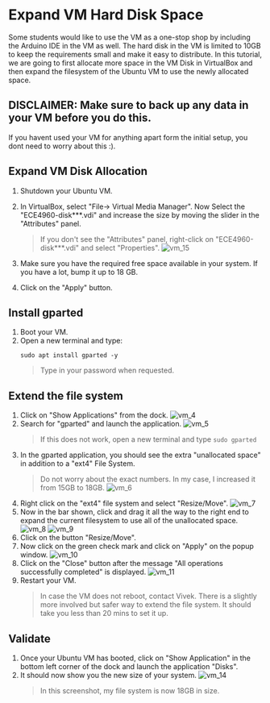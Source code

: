 # Expand VM Hard Disk Space
Some students would like to use the VM as a one-stop shop by including the Arduino IDE in the VM as well. The hard disk in the VM is limited to 10GB to keep the requirements small and make it easy to distribute. 
In this tutorial, we are going to first allocate more space in the VM Disk in VirtualBox and then expand the filesystem of the Ubuntu VM to use the newly allocated space.

## DISCLAIMER: Make sure to back up any data in your VM before you do this.
If you havent used your VM for anything apart form the initial setup, you dont need to worry about this :).

## Expand VM Disk Allocation
1. Shutdown your Ubuntu VM.
2. In VirtualBox, select "File-> Virtual Media Manager". Now Select the "ECE4960-disk***.vdi" and increase the size by moving the slider in the "Attributes" panel. 
   > If you don't see the "Attributes" panel, right-click on "ECE4960-disk***.vdi" and select "Properties".
   ![vm_15](Figs/vm_15.png)

3. Make sure you have the required free space available in your system. If you have a lot, bump it up to 18 GB.
4. Click on the "Apply" button.

## Install gparted
1. Boot your VM.
2. Open a new terminal and type:
    ```language
    sudo apt install gparted -y  
    ```
    > Type in your password when requested.

## Extend the file system
1. Click on "Show Applications" from the dock.
![vm_4](Figs/vm_4.png)
2. Search for "gparted" and launch the application.
![vm_5](Figs/vm_5.png)
   > If this does not work, open a new terminal and type `sudo gparted`
3. In the gparted application, you should see the extra "unallocated space" in addition to a "ext4" File System.
   > Do not worry about the exact numbers. In my case, I increased it from 15GB to 18GB.
![vm_6](Figs/vm_6.png)
4. Right click on the "ext4" file system and select "Resize/Move".
![vm_7](Figs/vm_7.png)
5. Now in the bar shown, click and drag it all the way to the right end to expand the current filesystem to use all of the unallocated space.
![vm_8](Figs/vm_8.png)
![vm_9](Figs/vm_9.png)
8. Click on the button "Resize/Move".
9. Now click on the green check mark and click on "Apply" on the popup window.
![vm_10](Figs/vm_10.png)
10. Click on the "Close" button after the message "All operations successfully completed" is displayed.
![vm_11](Figs/vm_11.png)
11. Restart your VM.
    > In case the VM does not reboot, contact Vivek. There is a slightly more involved but safer way to extend the file system. It should take you less than 20 mins to set it up.


## Validate 
1. Once your Ubuntu VM has booted, click on "Show Application" in the bottom left corner of the dock and launch the application "Disks".
2. It should now show you the new size of your system. 
![vm_14](Figs/vm_14.png)
   > In this screenshot, my file system is now 18GB in size.
